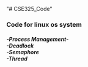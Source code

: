 "# CSE325_Code" <br>
<h3>Code for linux os system<br></h3>
<h5>-Process Management-<br>
-Deadlock<br>
-Semaphore<br>
-Thread<br>
<h5>
